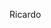 Ricardo
<!---
- 👋 Hi, I’m Ricardo +20 years experienced engineer mainly in Java environments and in various industries such as banking, automotive, IoT and management platforms. Fluent in several languages, mainly back-end and SQL technologies, more than 15 years leading developer teams and managing projects.
- 👀 I’m interested in learning new technologies
- 🌱 I’m currently learning Spring Cloud
- 💞️ I’m looking to collaborate on ... how knows, let's talk
- 📫 You can reach me on [Linkedin](https://www.linkedin.com/in/ricgonmen/)
ricgonmen/ricgonmen is a ✨ special ✨ repository because its `README.md` (this file) appears on your GitHub profile.
You can click the Preview link to take a look at your changes.
--->

